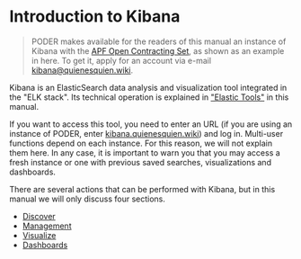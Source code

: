 # Introduction to Kibana

> PODER makes available for the readers of this manual an instance of Kibana with the [APF Open Contracting Set](https://datos.gob.mx/busca/dataset/concentrado-de-contrataciones-abiertas-de-la-apf), as shown as an example in here.  To get it, apply for an account via e-mail [kibana@quienesquien.wiki](mailto:kibana@quienesquien.wiki).

Kibana is an ElasticSearch data analysis and visualization tool integrated in the "ELK stack". Its technical operation is explained in ["Elastic Tools"](/en/latest/C2/Seccion1.html) in this manual.

If you want to access this tool, you need to enter an URL (if you are using an instance of PODER, enter  [kibana.quienesquien.wiki](https://kibana.quienesquien.wiki/)) and log in. Multi-user functions depend on each instance. For this reason, we will not explain them here. In any case, it is important to warn you that you may access a fresh instance or one with previous saved searches, visualizations and dashboards.

There are several actions that can be performed with Kibana, but in this manual we will only discuss four sections.
* [Discover](https://manualkibanaocds.readthedocs.io/es/latest/C3/Seccion2.html)
* [Management](https://manualkibanaocds.readthedocs.io/es/latest/C3/Seccion3.html)
* [Visualize](https://manualkibanaocds.readthedocs.io/es/latest/C3/Seccion4.html)
* [Dashboards](https://manualkibanaocds.readthedocs.io/es/latest/C3/Seccion5.html)
